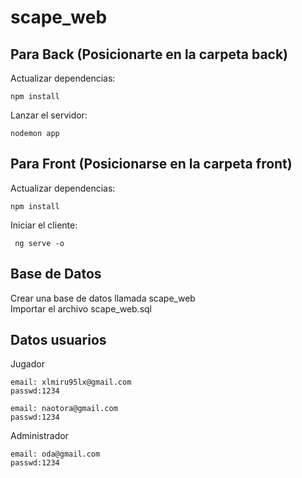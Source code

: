 # scape_web
## Para Back (Posicionarte en la carpeta back)

Actualizar dependencias:

    npm install
    
Lanzar el servidor:

    nodemon app
    
## Para Front (Posicionarse en la carpeta front)

Actualizar dependencias:

    npm install

Iniciar el cliente:

     ng serve -o

## Base de Datos
Crear una base de datos llamada scape_web <br>
Importar el archivo scape_web.sql <br>

## Datos usuarios

Jugador

    email: xlmiru95lx@gmail.com
    passwd:1234

    email: naotora@gmail.com
    passwd:1234

Administrador

    email: oda@gmail.com
    passwd:1234

